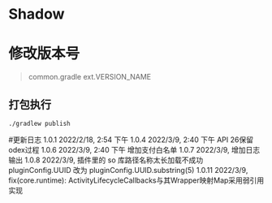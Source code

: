 # Shadow 

# 修改版本号
> common.gradle  ext.VERSION_NAME

## 打包执行
```shell
./gradlew publish
```
#更新日志
1.0.1   2022/2/18, 2:54 下午
1.0.4   2022/3/9, 2:40 下午  API 26保留odex过程
1.0.6   2022/3/9, 2:40 下午  增加支付白名单
1.0.7   2022/3/9, 增加日志输出
1.0.8   2022/3/9, 插件里的 so 库路径名称太长加载不成功  pluginConfig.UUID 改为 pluginConfig.UUID.substring(5)
1.0.11  2022/3/9, fix(core.runtime): ActivityLifecycleCallbacks与其Wrapper映射Map采用弱引用实现